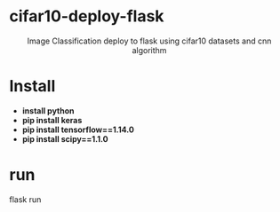 # cifar10-deploy-flask
<p align="center">Image Classification deploy to flask using cifar10 datasets and cnn algorithm<p>

# Install
- **install python**
- **pip install keras**
- **pip install tensorflow==1.14.0**
- **pip install scipy==1.1.0**

# run
flask run
